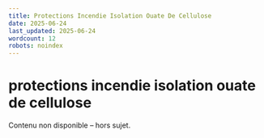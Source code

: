 ```yaml
---
title: Protections Incendie Isolation Ouate De Cellulose
date: 2025-06-24
last_updated: 2025-06-24
wordcount: 12
robots: noindex
---
```


# protections incendie isolation ouate de cellulose

Contenu non disponible – hors sujet.